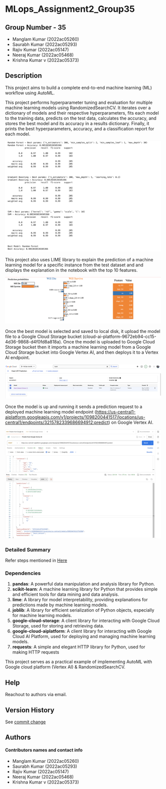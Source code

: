 # MLops_Assignment2_Group35

## Group Number - 35

* Manglam Kumar (2022ac05260)
* Saurabh Kumar (2022ac05293)
* Rajiv Kumar (2022ac05147)
* Neeraj Kumar (2022ac05468)
* Krishna Kumar v (2022ac05373)

## Description

This project aims to build a complete end-to-end machine learning (ML) workflow using AutoML. 

This project performs hyperparameter tuning and evaluation for multiple machine learning models using RandomizedSearchCV. It iterates over a dictionary of models and their respective hyperparameters, fits each model to the training data, predicts on the test data, calculates the accuracy, and stores the best model and its accuracy in a results dictionary. Finally, it prints the best hyperparameters, accuracy, and a classification report for each model.

![alt text](screenshot/image-1.png)

This project also  uses LIME library to explain the prediction of a machine learning model for a specific instance from the test dataset and and displays the explanation in the notebook with the top 10 features.

![alt text](screenshot/image-2.png)

Once the best model is selected and saved to local disk, it upload the model file to a Google Cloud Storage bucket (cloud-ai-platform-9672eb94-cc15-4d36-9868-d4f0fd8a818a). Once the model is uploaded to Google Cloud Storage bucket then it imports a machine learning model from a Google Cloud Storage bucket into Google Vertex AI, and then deploys it to a Vertex AI endpoint.

![alt text](screenshot/image.png)

Once the model is up and running it sends a prediction request to a deployed machine learning model endpoint (https://us-central1-aiplatform.googleapis.com/v1/projects/1098200441517/locations/us-central1/endpoints/3215782339686694912:predict) on Google Vertex AI.

![alt text](screenshot/image-4.png)

### Detailed Summary
Refer steps mentioned in [Here](https://github.com/manglamsingh10/MLOps_Assignment_2/blob/main/Summary%20Document.pdf)

### Dependencies

1. **pandas**: A powerful data manipulation and analysis library for Python.
2. **scikit-learn**: A machine learning library for Python that provides simple and efficient tools for data mining and data analysis.
3. **lime**: A library for model interpretability, providing explanations for predictions made by machine learning models.
4. **joblib**: A library for efficient serialization of Python objects, especially for machine learning models.
5. **google-cloud-storage**: A client library for interacting with Google Cloud Storage, used for storing and retrieving data.
6. **google-cloud-aiplatform**: A client library for interacting with Google Cloud AI Platform, used for deploying and managing machine learning models.
7. **requests**: A simple and elegant HTTP library for Python, used for making HTTP requests


This project serves as a practical example of implementing AutoML with Google cloud platform (Vertex AI) & RandomizedSearchCV.

## Help
Reachout to authors via email.

## Version History

See [commit change](https://github.com/manglamsingh10/MLOps_Assignment_2/commits/main/)

## Authors

#### Contributors names and contact info

* Manglam Kumar (2022ac05260)
* Saurabh Kumar (2022ac05293)
* Rajiv Kumar (2022ac05147)
* Neeraj Kumar (2022ac05468)
* Krishna Kumar v (2022ac05373)
